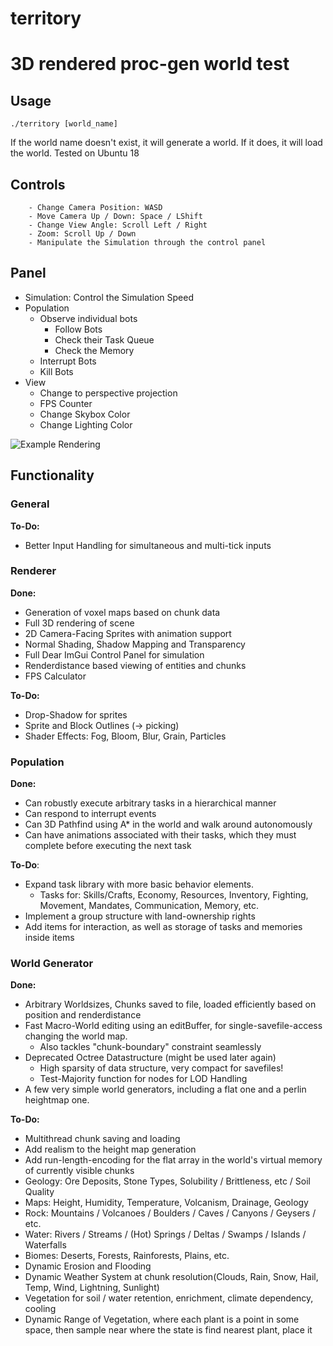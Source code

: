# territory
3D rendered proc-gen world test
=======
## Usage
    ./territory [world_name]
If the world name doesn't exist, it will generate a world. If it does, it will load the world. Tested on Ubuntu 18

## Controls
		- Change Camera Position: WASD
		- Move Camera Up / Down: Space / LShift
		- Change View Angle: Scroll Left / Right
		- Zoom: Scroll Up / Down
		- Manipulate the Simulation through the control panel

## Panel
- Simulation: Control the Simulation Speed
- Population
	- Observe individual bots
		- Follow Bots
		- Check their Task Queue
		- Check the Memory
	- Interrupt Bots
	- Kill Bots
- View
	- Change to perspective projection
	- FPS Counter
	- Change Skybox Color
	- Change Lighting Color

![Example Rendering](https://github.com/weigert/territory/blob/master/territory.png)

## Functionality
### General
**To-Do:**
- Better Input Handling for simultaneous and multi-tick inputs

### Renderer
**Done:**
- Generation of voxel maps based on chunk data
- Full 3D rendering of scene
- 2D Camera-Facing Sprites with animation support
- Normal Shading, Shadow Mapping and Transparency
- Full Dear ImGui Control Panel for simulation
- Renderdistance based viewing of entities and chunks
- FPS Calculator

**To-Do:**
- Drop-Shadow for sprites
- Sprite and Block Outlines (-> picking)
- Shader Effects: Fog, Bloom, Blur, Grain, Particles

### Population
**Done:**
- Can robustly execute arbitrary tasks in a hierarchical manner
- Can respond to interrupt events
- Can 3D Pathfind using A* in the world and walk around autonomously
- Can have animations associated with their tasks, which they must complete before executing the next task

**To-Do**:
- Expand task library with more basic behavior elements.
	- Tasks for: Skills/Crafts, Economy, Resources, Inventory, Fighting, Movement, Mandates, Communication, Memory, etc.
- Implement a group structure with land-ownership rights
- Add items for interaction, as well as storage of tasks and memories inside items

### World Generator
**Done:**
- Arbitrary Worldsizes, Chunks saved to file, loaded efficiently based on position and renderdistance
- Fast Macro-World editing using an editBuffer, for single-savefile-access changing the world map.
	- Also tackles "chunk-boundary" constraint seamlessly
- Deprecated Octree Datastructure (might be used later again)
	- High sparsity of data structure, very compact for savefiles!
	- Test-Majority function for nodes for LOD Handling
- A few very simple world generators, including a flat one and a perlin heightmap one.

**To-Do:**
- Multithread chunk saving and loading
- Add realism to the height map generation
- Add run-length-encoding for the flat array in the world's virtual memory of currently visible chunks
- Geology: Ore Deposits, Stone Types, Solubility / Brittleness, etc / Soil Quality
- Maps: Height, Humidity, Temperature, Volcanism, Drainage, Geology
- Rock: Mountains / Volcanoes / Boulders / Caves / Canyons / Geysers / etc.
- Water: Rivers / Streams / (Hot) Springs / Deltas / Swamps / Islands / Waterfalls
- Biomes: Deserts, Forests, Rainforests, Plains, etc.
- Dynamic Erosion and Flooding
- Dynamic Weather System at chunk resolution(Clouds, Rain, Snow, Hail, Temp, Wind, Lightning, Sunlight)
- Vegetation for soil / water retention, enrichment, climate dependency, cooling
- Dynamic Range of Vegetation, where each plant is a point in some space, then sample near where the state is find nearest plant, place it
